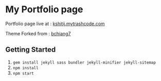 # My Portfolio page

Portfolio page live at : <a href="https://kshitij.mytrashcode.com">kshitij.mytrashcode.com</a>

Theme Forked from : <a href="https://github.com/bchiang7/bchiang7.github.io" target="_blank">bchiang7</a>

## Getting Started

1.  `gem install jekyll sass bundler jekyll-minifier jekyll-sitemap`
2.  `npm install`
3.  `npm start`
